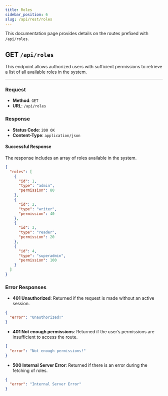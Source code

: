 ```yaml
---
title: Roles
sidebar_position: 6
slug: /api/rest/roles
---
```


This documentation page provides details on the routes prefixed with `/api/roles`.

## **GET** `/api/roles`

This endpoint allows authorized users with sufficient permissions to retrieve a list of all available roles in the system.

---

### Request

- **Method**: `GET`
- **URL**: `/api/roles`

### Response

- **Status Code**: `200 OK`
- **Content-Type**: `application/json`

#### Successful Response

The response includes an array of roles available in the system.

```json
{
  "roles": [
    {
      "id": 1,
      "type": "admin",
      "permission": 80
    },
    {
      "id": 2,
      "type": "writer",
      "permission": 40
    },
    {
      "id": 3,
      "type": "reader",
      "permission": 20
    },
    {
      "id": 4,
      "type": "superadmin",
      "permission": 100
    }
  ]
}
```

### Error Responses

- **401 Unauthorized**: Returned if the request is made without an active session.

```json
{
  "error": "Unauthorized!"
}
```

- **401 Not enough permissions**: Returned if the user’s permissions are insufficient to access the route.

```json
{
  "error": "Not enough permissions!"
}
```

- **500 Internal Server Error**: Returned if there is an error during the fetching of roles.

```json
{
  "error": "Internal Server Error"
}
```
